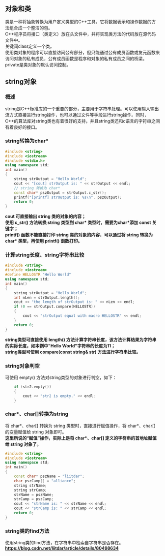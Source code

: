 ## 对象和类
类是一种将抽象转换为用户定义类型的C++工具，它将数据表示和操作数据的方法组合成一个整洁的包。  
C++程序员将接口（类定义）放在头文件中，并将实现类方法的代码放在源代码文件中。  
关键词class定义一个类。  
使用类对象的程序可以直接访问公有部分，但只能通过公有成员函数或友元函数来访问对象的私有成员，公有成员函数是程序和对象的私有成员之间的桥梁。  
private是类对象的默认访问控制。  

## string对象
### 概述
string是C++标准库的一个重要的部分，主要用于字符串处理。可以使用输入输出流方式直接进行string操作，也可以通过文件等手段进行string操作。同时，C++的算法库对string类也有着很好的支持，并且string类还和c语言的字符串之间有着良好的接口。  
### string转换为char*
```cpp
#include <string>
#include <iostream>
#include <stdio.h>
using namespace std;
int main()
{
    string strOutput = "Hello World";
    cout << "[cout] strOutput is: " << strOutput << endl;
    // string 转换为 char*
    const char* pszOutput = strOutput.c_str();
    printf("[printf] strOutput is: %s\n", pszOutput);
    return 0;
}
 ```
**cout 可直接输出 string 类的对象的内容；**  
**使用 c_str() 方法转换 string 类型到 char\* 类型时，需要为char\*添加 const 关键字；**  
**printf() 函数不能直接打印 string 类的对象的内容，可以通过将 string 转换为 char\* 类型，再使用 printf() 函数打印。**  
### 计算string长度、string字符串比较
```cpp
#include <string>
#include <iostream>
#define HELLOSTR "Hello World"
using namespace std;
int main()
{
    string strOutput = "Hello World";
    int nLen = strOutput.length();
    cout << "the length of strOutput is: " << nLen << endl;
    if (0 == strOutput.compare(HELLOSTR))
    {
        cout << "strOutput equal with macro HELLOSTR" << endl;
    }
    return 0;
}
```
**string类型可直接使用 length() 方法计算字符串长度，该方法计算结果为字符串的实际长度，如本例中"Hello World"字符串的长度为11；**   
**string类型可使用 compare(const string& str) 方法进行字符串比较。**  
### string对象判空
可使用 empty() 方法对string类型的对象进行判空，如下：  
```cpp
    if (str2.empty())
    {
        cout << "str2 is empty." << endl;
    }
```
### char*、char[]转换为string
将 char*、char[] 转换为 string 类型时，直接进行赋值操作，将 char*、char[] 的变量赋值给 string 对象即可。  
**这里所说的“赋值”操作，实际上是将 char\*、char[] 定义的字符串的首地址赋值给 string 对象了。**
```cpp
#include <string>
#include <iostream>
using namespace std;
int main()
{
    const char* pszName = "liitdar";
    char pszCamp[] = "alliance";
    string strName;
    string strCamp;
    strName = pszName;
    strCamp = pszCamp;
    cout << "strName is: " << strName << endl;
    cout << "strCamp is: " << strCamp << endl;
    return 0;
}
```
### string类的find方法
使用string类的find方法，在字符串中检索自字符串是否存在。  
**https://blog.csdn.net/liitdar/article/details/80498634**
